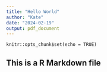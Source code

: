 ```yaml
---
title: "Hello World"
author: "Kate"
date: "2024-02-19"
output: pdf_document
---
```


```{r setup, include=FALSE}
knitr::opts_chunk$set(echo = TRUE)
```

## This is a R Markdown file

